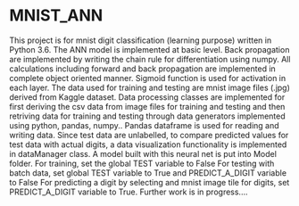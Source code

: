 # MNIST_ANN
This project is for mnist digit classification (learning purpose) written in Python 3.6.
The ANN model is implemented at basic level. Back propagation are implemented by writing the chain rule for differentiation using numpy.
All calculations including forward and back propagation are implemented in complete object oriented manner.
Sigmoid function is used for activation in each layer.
The data used for training and testing are mnist image files (.jpg) derived from Kaggle dataset.
Data processing classes are implemented for first deriving the csv data from image files for training and testing and then retriving data for training and testing through data generators implemented using python, pandas, numpy..
Pandas dataframe is used for reading and writing data.
Since test data are unlabelled, to compare predicted values for test data with actual digits, a data visualization functionality is implemented in dataManager class.
A model built with this neural net is put into Model folder.
For training, set the global TEST variable to False
For testing with batch data, set global TEST variable to True and PREDICT_A_DIGIT variable to False
For predicting a digit by selecting and mnist image tile for digits, set PREDICT_A_DIGIT variable to True.
Further work is in progress....
